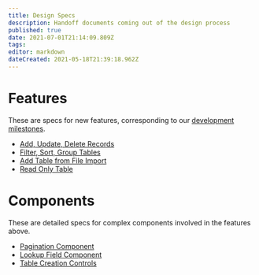 ```yaml
---
title: Design Specs
description: Handoff documents coming out of the design process
published: true
date: 2021-07-01T21:14:09.809Z
tags: 
editor: markdown
dateCreated: 2021-05-18T21:39:18.962Z
---
```


# Features

These are specs for new features, corresponding to our [development milestones](https://github.com/centerofci/mathesar/milestones?direction=asc&sort=due_date&state=open).

- [Add, Update, Delete Records](/design/specs/add-update-delete-records)
- [Filter, Sort, Group Tables](/design/specs/filter-sort-group)
- [Add Table from File Import](/design/specs/table-import)
- [Read Only Table](/design/specs/read-only-table)

# Components
These are detailed specs for complex components involved in the features above.

- [Pagination Component](/design/specs/pagination)
- [Lookup Field Component](/design/specs/lookup-field-component)
- [Table Creation Controls](/design/specs/table-creation-controls)
